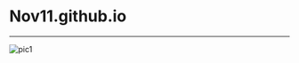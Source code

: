 # Nov11.github.io  
***
![pic1](https://raw.githubusercontent.com/Nov11/Nov11.github.io/blob/master/pics/IMG_20170410_171536.jpg)
